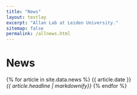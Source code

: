```yaml
---
title: "News"
layout: textlay
excerpt: "Allan Lab at Leiden University."
sitemap: false
permalink: /allnews.html
---
```


# News

{% for article in site.data.news %}
{{ article.date }} <br>
<em>{{ article.headline | markdownify}}</em>
{% endfor %}
